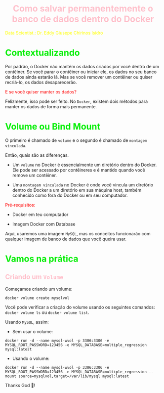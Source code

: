 <h1 align="center"><font color="pink">Como salvar permanentemente o banco de dados dentro do Docker</font></h1>


<font color="yellow">Data Scientist.: Dr. Eddy Giusepe Chirinos Isidro</font>


# <font color="gree">Contextualizando</font>
Por padrão, o Docker não mantém os dados criados por você dentro de um contêiner. Se você parar o contêiner ou iniciar ele, os dados no seu banco de dados ainda estarão lá. Mas se você remover um contêiner ou quiser recriá-lo, os dados desaparecerão.

<font color="red">E se você quiser manter os dados?</font> 

Felizmente, isso pode ser feito. No `Docker`, existem dois métodos para manter os dados de forma mais permanente.  

# <font color="gree">Volume ou Bind Mount</font>
O primeiro é chamado de `volume` e o segundo é chamado de `montagem vinculada`. 

Então, quais são as diferenças. 

* Um `volume` no Docker é essencialmente um diretório dentro do Docker. Ele pode ser acessado por contêineres e é mantido quando você remove um contêiner.

* Uma `montagem vinculada` no Docker é onde você vincula um diretório dentro do Docker a um diretório em sua máquina host, também conhecido como fora do Docker ou em seu computador.

<font color="red">Pré-requisitos:</font> 

* Docker em teu computador

* Imagem Docker com Database

Aqui, usaremos uma imagem `MySQL`, mas os conceitos funcionarão com qualquer imagem de banco de dados que você queira usar.

# <font color="gree">Vamos na prática</font>

## <font color="pink">Criando um `Volume`</font>

Começamos criando um volume:
```
docker volume create mysqlvol 
```
Você pode verificar a criação do volume usando os seguintes comandos: `docker volume ls` ou `docker volume list`.

Usando `MySQL`, assim:

* Sem usar o volume:
```
docker run -d --name mysql-wvol -p 3306:3306 -e MYSQL_ROOT_PASSWORD=123456 -e MYSQL_DATABASE=multiple_regression mysql:latest
```

* Usando o volume:
```
docker run -d --name mysql-wvol -p 3306:3306 -e MYSQL_ROOT_PASSWORD=123456 -e MYSQL_DATABASE=multiple_regression --mount source=mysqlvol,target=/var/lib/mysql mysql:latest
```















Thanks God 🤗!